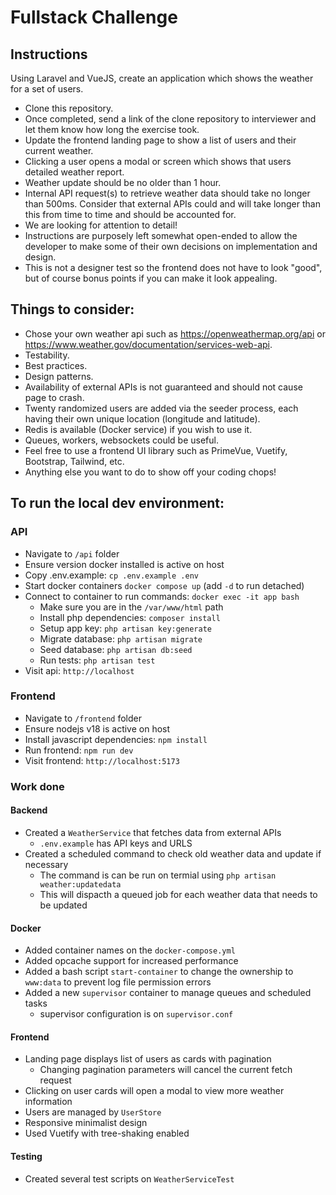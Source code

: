 # Fullstack Challenge

## Instructions

Using Laravel and VueJS, create an application which shows the weather for a set of users.

- Clone this repository.
- Once completed, send a link of the clone repository to interviewer and let them know how long the exercise took.
- Update the frontend landing page to show a list of users and their current weather.
- Clicking a user opens a modal or screen which shows that users detailed weather report.
- Weather update should be no older than 1 hour.
- Internal API request(s) to retrieve weather data should take no longer than 500ms. Consider that external APIs could and will take longer than this from time to time and should be accounted for.
- We are looking for attention to detail!
- Instructions are purposely left somewhat open-ended to allow the developer to make some of their own decisions on implementation and design.
- This is not a designer test so the frontend does not have to look "good", but of course bonus points if you can make it look appealing.

## Things to consider:

- Chose your own weather api such as https://openweathermap.org/api or https://www.weather.gov/documentation/services-web-api.
- Testability.
- Best practices.
- Design patterns.
- Availability of external APIs is not guaranteed and should not cause page to crash.
- Twenty randomized users are added via the seeder process, each having their own unique location (longitude and latitude).
- Redis is available (Docker service) if you wish to use it.
- Queues, workers, websockets could be useful.
- Feel free to use a frontend UI library such as PrimeVue, Vuetify, Bootstrap, Tailwind, etc.
- Anything else you want to do to show off your coding chops!

## To run the local dev environment:

### API

- Navigate to `/api` folder
- Ensure version docker installed is active on host
- Copy .env.example: `cp .env.example .env`
- Start docker containers `docker compose up` (add `-d` to run detached)
- Connect to container to run commands: `docker exec -it app bash`
  - Make sure you are in the `/var/www/html` path
  - Install php dependencies: `composer install`
  - Setup app key: `php artisan key:generate`
  - Migrate database: `php artisan migrate`
  - Seed database: `php artisan db:seed`
  - Run tests: `php artisan test`
- Visit api: `http://localhost`

### Frontend

- Navigate to `/frontend` folder
- Ensure nodejs v18 is active on host
- Install javascript dependencies: `npm install`
- Run frontend: `npm run dev`
- Visit frontend: `http://localhost:5173`

### Work done

#### Backend

- Created a `WeatherService` that fetches data from external APIs
  - `.env.example` has API keys and URLS
- Created a scheduled command to check old weather data and update if necessary
  - The command is can be run on termial using `php artisan weather:updatedata`
  - This will dispacth a queued job for each weather data that needs to be updated

#### Docker

- Added container names on the `docker-compose.yml`
- Added opcache support for increased performance
- Added a bash script `start-container` to change the ownership to `www:data` to prevent log file permission errors
- Added a new `supervisor` container to manage queues and scheduled tasks
  - supervisor configuration is on `supervisor.conf`

#### Frontend

- Landing page displays list of users as cards with pagination
  - Changing pagination parameters will cancel the current fetch request
- Clicking on user cards will open a modal to view more weather information
- Users are managed by `UserStore`
- Responsive minimalist design
- Used Vuetify with tree-shaking enabled

#### Testing

- Created several test scripts on `WeatherServiceTest`
